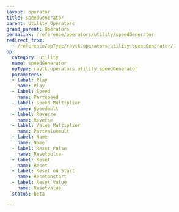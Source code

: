 ```yaml
---
layout: operator
title: speedGenerator
parent: Utility Operators
grand_parent: Operators
permalink: /reference/operators/utility/speedGenerator
redirect_from:
  - /reference/opType/raytk.operators.utility.speedGenerator/
op:
  category: utility
  name: speedGenerator
  opType: raytk.operators.utility.speedGenerator
  parameters:
  - label: Play
    name: Play
  - label: Speed
    name: Partspeed
  - label: Speed Multiplier
    name: Speedmult
  - label: Reverse
    name: Reverse
  - label: Value Multiplier
    name: Partvaluemult
  - label: Name
    name: Name
  - label: Reset Pulse
    name: Resetpulse
  - label: Reset
    name: Reset
  - label: Reset on Start
    name: Resetonstart
  - label: Reset Value
    name: Resetvalue
  status: beta

---
```

